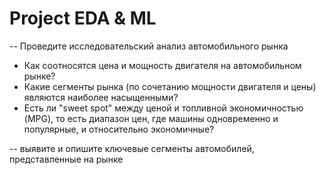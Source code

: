 # Project EDA & ML 
-- Проведите исследовательский анализ автомобильного рынка
- Как соотносятся цена и мощность двигателя на автомобильном рынке?
- Какие сегменты рынка (по сочетанию мощности двигателя и цены) являются наиболее насыщенными?
- Есть ли "sweet spot" между ценой и топливной экономичностью (MPG), то есть диапазон цен, где машины одновременно и популярные, и относительно экономичные?

-- выявите и опишите ключевые сегменты автомобилей, представленные на рынке
